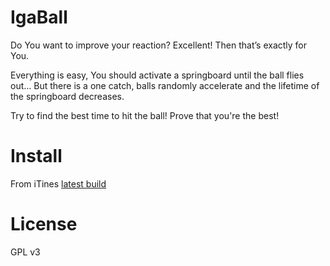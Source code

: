 IgaBall
=======

Do You want to improve your reaction?
Excellent! Then that’s exactly for You.

Everything is easy, You should activate a springboard until the ball flies out…
But there is a one catch, balls randomly accelerate and the lifetime of the springboard decreases.

Try to find the best time to hit the ball!
Prove that you're the best!

Install
=======

From iTines [latest build][1]

License
=======

GPL v3

[1]: https://itunes.apple.com/us/app/igaball/id880717157?mt=8
